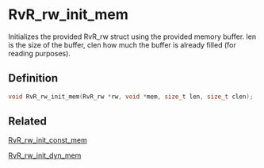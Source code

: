 # RvR_rw_init_mem

Initializes the provided RvR_rw struct using the provided memory buffer. len is the size of the buffer, clen how much the buffer is already filled (for reading purposes).

## Definition

```c
void RvR_rw_init_mem(RvR_rw *rw, void *mem, size_t len, size_t clen);
```

## Related

[RvR_rw_init_const_mem](/rvr/rvr/rw_init_const_mem)

[RvR_rw_init_dyn_mem](/rvr/rvr/rw_init_dyn_mem)
